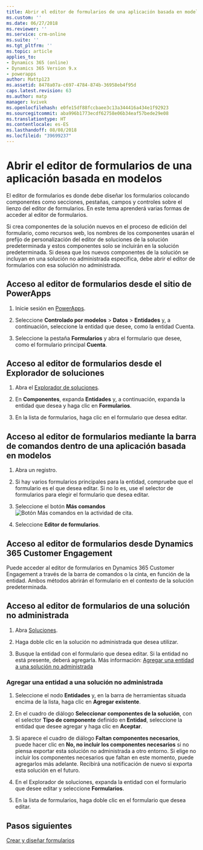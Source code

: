 ```yaml
---
title: Abrir el editor de formularios de una aplicación basada en modelos en PowerApps | Microsoft Docs
ms.custom: ''
ms.date: 06/27/2018
ms.reviewer: ''
ms.service: crm-online
ms.suite: ''
ms.tgt_pltfrm: ''
ms.topic: article
applies_to:
- Dynamics 365 (online)
- Dynamics 365 Version 9.x
- powerapps
author: Mattp123
ms.assetid: 8478a07a-c697-4784-874b-36958eb4f95d
caps.latest.revision: 63
ms.author: matp
manager: kvivek
ms.openlocfilehash: e0fe15df88fccbaee3c13a344416a434e1f92923
ms.sourcegitcommit: aba996b1773ecdf62758e06b34eaf57bede29e08
ms.translationtype: HT
ms.contentlocale: es-ES
ms.lasthandoff: 08/08/2018
ms.locfileid: "39699237"
---
```

# <a name="open-the-model-driven-app-form-editor"></a>Abrir el editor de formularios de una aplicación basada en modelos 
El editor de formularios es donde debe diseñar los formularios colocando componentes como secciones, pestañas, campos y controles sobre el lienzo del editor de formularios. En este tema aprenderá varias formas de acceder al editor de formularios.
 
Si crea componentes de la solución nuevos en el proceso de edición del formulario, como recursos web, los nombres de los componentes usarán el prefijo de personalización del editor de soluciones de la solución predeterminada y estos componentes solo se incluirán en la solución predeterminada. Si desea que los nuevos componentes de la solución se incluyan en una solución no administrada específica, debe abrir el editor de formularios con esa solución no administrada.  

## <a name="access-the-form-editor-from-the-powerapps-site"></a>Acceso al editor de formularios desde el sitio de PowerApps

1. Inicie sesión en [PowerApps](https://web.powerapps.com/). 

2. Seleccione **Controlado por modelos** > **Datos** > **Entidades** y, a continuación, seleccione la entidad que desee, como la entidad Cuenta. 

3. Seleccione la pestaña **Formularios** y abra el formulario que desee, como el formulario principal **Cuenta**.

## <a name="access-the-form-editor-from-solution-explorer"></a>Acceso al editor de formularios desde el Explorador de soluciones
  
1.  Abra el [Explorador de soluciones](advanced-navigation.md#solution-explorer).
  
2.  En **Componentes**, expanda **Entidades** y, a continuación, expanda la entidad que desea y haga clic en **Formularios**.  
  
3.  En la lista de formularios, haga clic en el formulario que desea editar.  
  

## <a name="access-the-form-editor-through-the-command-bar-within-a-model-driven-app"></a>Acceso al editor de formularios mediante la barra de comandos dentro de una aplicación basada en modelos 
  
1.  Abra un registro.  
  
2.  Si hay varios formularios principales para la entidad, compruebe que el formulario es el que desea editar. Si no lo es, use el selector de formularios para elegir el formulario que desea editar.  
  
3.  Seleccione el botón **Más comandos** ![Botón Más comandos en la actividad de cita](media/more-commands.gif "Botón Más comandos en la actividad de cita").  
  
4.  Seleccione **Editor de formularios**.  

## <a name="access-the-form-editor-from-within-dynamics-365-customer-engagement"></a>Acceso al editor de formularios desde Dynamics 365 Customer Engagement
  
 Puede acceder al editor de formularios en Dynamics 365 Customer Engagement a través de la barra de comandos o la cinta, en función de la entidad. Ambos métodos abrirán el formulario en el contexto de la solución predeterminada. 

## <a name="access-the-form-editor-for-an-unmanaged-solution"></a>Acceso al editor de formularios de una solución no administrada  
  
1.  Abra [Soluciones](advanced-navigation.md#solutions).  
  
2.  Haga doble clic en la solución no administrada que desea utilizar.  
  
3.  Busque la entidad con el formulario que desea editar. Si la entidad no está presente, deberá agregarla. Más información: [Agregar una entidad a una solución no administrada](#add-an-entity-to-an-unmanaged-solution) 
  
### <a name="add-an-entity-to-an-unmanaged-solution"></a>Agregar una entidad a una solución no administrada  
  
1.  Seleccione el nodo **Entidades** y, en la barra de herramientas situada encima de la lista, haga clic en **Agregar existente**.  
  
2.  En el cuadro de diálogo **Seleccionar componentes de la solución**, con el selector **Tipo de componente** definido en **Entidad**, seleccione la entidad que desee agregar y haga clic en **Aceptar**.  
  
3.  Si aparece el cuadro de diálogo **Faltan componentes necesarios**, puede hacer clic en **No, no incluir los componentes necesarios** si no piensa exportar esta solución no administrada a otro entorno. Si elige no incluir los componentes necesarios que faltan en este momento, puede agregarlos más adelante. Recibirá una notificación de nuevo si exporta esta solución en el futuro.  
  
5.  En el Explorador de soluciones, expanda la entidad con el formulario que desee editar y seleccione **Formularios**.  
  
6.  En la lista de formularios, haga doble clic en el formulario que desea editar.  

## <a name="next-steps"></a>Pasos siguientes

[Crear y diseñar formularios](create-design-forms.md)
